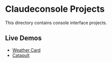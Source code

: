 # Claudeconsole Projects

This directory contains console interface projects.

## Live Demos

- [Weather Card](https://123hi123.github.io/fight/claudeconsole/weather-card.html)
- [Catapult](https://123hi123.github.io/fight/claudeconsole/catapult.html)